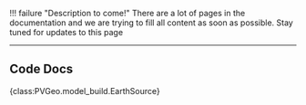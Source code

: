 !!! failure "Description to come!"
    There are a lot of pages in the documentation and we are trying to fill all content as soon as possible. Stay tuned for updates to this page

<!--- TODO --->


-----

## Code Docs

{class:PVGeo.model_build.EarthSource}
